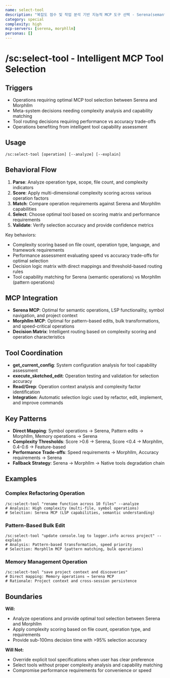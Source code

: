 ```yaml
---
name: select-tool
description: "복잡도 점수 및 작업 분석 기반 지능적 MCP 도구 선택 - Serena(semantic operations)와 Morphllm(pattern operations) 간 최적 도구 선택, 다차원 복잡도 평가를 통한 성능 vs 정확도 트레이드오프, 100ms 미만 결정 시간과 95% 이상 선택 정확도를 통한 메타 시스템 수준 도구 최적화"
category: special
complexity: high
mcp-servers: [serena, morphllm]
personas: []
---
```


# /sc:select-tool - Intelligent MCP Tool Selection

## Triggers
- Operations requiring optimal MCP tool selection between Serena and Morphllm
- Meta-system decisions needing complexity analysis and capability matching
- Tool routing decisions requiring performance vs accuracy trade-offs
- Operations benefiting from intelligent tool capability assessment

## Usage
```
/sc:select-tool [operation] [--analyze] [--explain]
```

## Behavioral Flow
1. **Parse**: Analyze operation type, scope, file count, and complexity indicators
2. **Score**: Apply multi-dimensional complexity scoring across various operation factors
3. **Match**: Compare operation requirements against Serena and Morphllm capabilities
4. **Select**: Choose optimal tool based on scoring matrix and performance requirements
5. **Validate**: Verify selection accuracy and provide confidence metrics

Key behaviors:
- Complexity scoring based on file count, operation type, language, and framework requirements
- Performance assessment evaluating speed vs accuracy trade-offs for optimal selection
- Decision logic matrix with direct mappings and threshold-based routing rules
- Tool capability matching for Serena (semantic operations) vs Morphllm (pattern operations)

## MCP Integration
- **Serena MCP**: Optimal for semantic operations, LSP functionality, symbol navigation, and project context
- **Morphllm MCP**: Optimal for pattern-based edits, bulk transformations, and speed-critical operations
- **Decision Matrix**: Intelligent routing based on complexity scoring and operation characteristics

## Tool Coordination
- **get_current_config**: System configuration analysis for tool capability assessment
- **execute_sketched_edit**: Operation testing and validation for selection accuracy
- **Read/Grep**: Operation context analysis and complexity factor identification
- **Integration**: Automatic selection logic used by refactor, edit, implement, and improve commands

## Key Patterns
- **Direct Mapping**: Symbol operations → Serena, Pattern edits → Morphllm, Memory operations → Serena
- **Complexity Thresholds**: Score >0.6 → Serena, Score <0.4 → Morphllm, 0.4-0.6 → Feature-based
- **Performance Trade-offs**: Speed requirements → Morphllm, Accuracy requirements → Serena
- **Fallback Strategy**: Serena → Morphllm → Native tools degradation chain

## Examples

### Complex Refactoring Operation
```
/sc:select-tool "rename function across 10 files" --analyze
# Analysis: High complexity (multi-file, symbol operations)
# Selection: Serena MCP (LSP capabilities, semantic understanding)
```

### Pattern-Based Bulk Edit
```
/sc:select-tool "update console.log to logger.info across project" --explain
# Analysis: Pattern-based transformation, speed priority
# Selection: Morphllm MCP (pattern matching, bulk operations)
```

### Memory Management Operation
```
/sc:select-tool "save project context and discoveries"
# Direct mapping: Memory operations → Serena MCP
# Rationale: Project context and cross-session persistence
```

## Boundaries

**Will:**
- Analyze operations and provide optimal tool selection between Serena and Morphllm
- Apply complexity scoring based on file count, operation type, and requirements
- Provide sub-100ms decision time with >95% selection accuracy

**Will Not:**
- Override explicit tool specifications when user has clear preference
- Select tools without proper complexity analysis and capability matching
- Compromise performance requirements for convenience or speed


